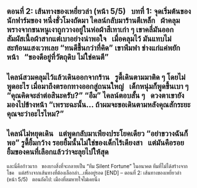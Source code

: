 ตอนที่ 2: เส้นทางของเหยี่ยวล่า (หน้า 5/5)  
บทที่ 1: จุดเริ่มต้นของนักฟาร์มของ
หนึ่งชั่วโมงถัดมา ไคลน์กลับมาร้านตีเหล็ก  
ผ้าคลุมพรางจากขนหนูเงาถูกวางอยู่ในห่อผ้าสีเทาเก่า ๆ
เขาคลี่มันออก  
สัมผัสเนื้อผ้าสากแต่เบาอย่างน่าพอใจ  
เมื่อคลุมไว้ มันแทบไม่สะท้อนแสงเวทเลย
“ทนดีขึ้นกว่าที่คิด” เขาพึมพำ
ช่างแก่แค่พยักหน้า  
“ของดีอยู่ที่วัตถุดิบ ไม่ใช่คนตี”
---
ไคลน์สวมคลุมไว้แล้วเดินออกจากร้าน  
รูดี้เดินตามมาติด ๆ โดยไม่พูดอะไร
เมื่อมาถึงตรอกทางออกสู่ถนนใหญ่  
เด็กหนุ่มก็พูดขึ้นเบา ๆ
“คุณคิดจะล่าต่อสินะครับ?”
“อืม” ไคลน์ตอบสั้น ๆ  
ดวงตาเขายังมองไปข้างหน้า
“เพราะฉะนั้น... ถ้าผมจะขอเดินตามหลังคุณสักระยะ คุณจะว่าอะไรไหม?”
---
ไคลน์ไม่หยุดเดิน  
แต่พูดกลับมาเพียงประโยคเดียว
“อย่าขวางฉันก็พอ”
รูดี้ยิ้มกว้าง รอยยิ้มนั้นไม่ใช่ของเด็กไร้เดียงสา  
แต่มันคือรอยยิ้มของคนที่เลือกแล้วว่าจะลุยไปให้สุด
---
และนี่คือก้าวแรก  
ของบางสิ่งที่จะกลายเป็น “ทีม Silent Fortune” ในอนาคต
ทีมที่ไม่ได้สร้างจากโชค  
แต่สร้างจากเส้นทางที่ต้องเลือกล่า...เพื่ออยู่รอด
[END] – ตอนที่ 2: เส้นทางของเหยี่ยวล่า (หน้า 5/5)  
ตอนถัดไป: เมืองที่ลมหายใจไม่เคยนิ่ง
